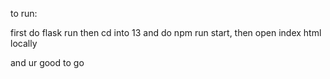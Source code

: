 to run:

first do flask run
then cd into 13 and do npm run start,
then open index html locally

and ur good to go
